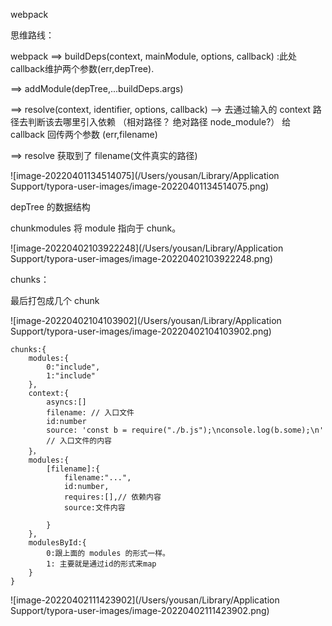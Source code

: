 webpack

思维路线：

webpack ==> buildDeps(context, mainModule, options, callback) :此处callback维护两个参数(err,depTree). 

==> addModule(depTree,...buildDeps.args) 

==> resolve(context, identifier, options, callback) --> 去通过输入的 context 路径去判断该去哪里引入依赖 （相对路径？ 绝对路径 node_module?） 给 callback 回传两个参数 (err,filename)

==> resolve 获取到了 filename(文件真实的路径)				

![image-20220401134514075](/Users/yousan/Library/Application Support/typora-user-images/image-20220401134514075.png)



depTree 的数据结构

chunkmodules 将 module 指向于 chunk。

![image-20220402103922248](/Users/yousan/Library/Application Support/typora-user-images/image-20220402103922248.png)

chunks：

最后打包成几个 chunk 

![image-20220402104103902](/Users/yousan/Library/Application Support/typora-user-images/image-20220402104103902.png)

```
chunks:{
	modules:{
		0:"include",
		1:"include"
	},
	context:{
		asyncs:[]
		filename: // 入口文件
		id:number
		source: 'const b = require("./b.js");\nconsole.log(b.some);\n'
		// 入口文件的内容
	}，
	modules:{
		[filename]:{
			filename:"...",
			id:number,
			requires:[],// 依赖内容
			source:文件内容
			
		}
	},
	modulesById:{
		0:跟上面的 modules 的形式一样。
		1: 主要就是通过id的形式来map
	}
}
```

![image-20220402111423902](/Users/yousan/Library/Application Support/typora-user-images/image-20220402111423902.png)